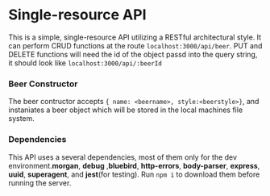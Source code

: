 # Single-resource API

This is a simple, single-resource API utilizing a RESTful  architectural style. It can perform CRUD functions at the route `localhost:3000/api/beer`. PUT and DELETE functions will need the id of the object passd into the query string, it should look like `localhost:3000/api/:beerId`

### Beer Constructor 

The beer contructor accepts `{ name: <beername>, style:<beerstyle>}`, and instaniates a beer object which will be stored in the local machines file system. 

### Dependencies 

This API uses a several dependencies, most of them only for the dev environment.**morgan**, **debug** ,**bluebird**, **http-errors**, **body-parser**, **express**, **uuid**, **superagent**, and **jest**(for testing). Run `npm i` to download them before running the server.
